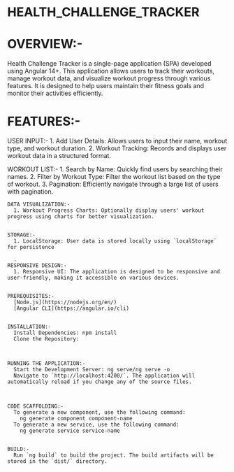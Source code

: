 # HEALTH_CHALLENGE_TRACKER

# OVERVIEW:-
   Health Challenge Tracker is a single-page application (SPA) developed using Angular 14+. This application allows users to track their workouts, manage workout data, and visualize workout progress through various features. It is designed to help users maintain their fitness goals and monitor their activities efficiently.

# FEATURES:-
   USER INPUT:-
      1. Add User Details: Allows users to input their name, workout type, and    workout duration.
      2. Workout Tracking: Records and displays user workout data in a structured format.


   WORKOUT LIST:-
      1. Search by Name: Quickly find users by searching their names.
      2. Filter by Workout Type: Filter the workout list based on the type of workout.
      3. Pagination: Efficiently navigate through a large list of users with pagination.


    DATA VISUALIZATION:-
      1. Workout Progress Charts: Optionally display users' workout progress using charts for better visualization.


    STORAGE:-
      1. LocalStorage: User data is stored locally using `localStorage` for persistence
      
      .
    RESPONSIVE DESIGN:-
      1. Responsive UI: The application is designed to be responsive and user-friendly, making it accessible on various devices.


    PREREQUISITES:-
      [Node.js](https://nodejs.org/en/)
      [Angular CLI](https://angular.io/cli)


    INSTALLATION:-
      Install Dependencies: npm install
      Clone the Repository:
         


    RUNNING THE APPLICATION:-
      Start the Development Server: ng serve/ng serve -o
      Navigate to `http://localhost:4200/`. The application will automatically reload if you change any of the source files.



    CODE SCAFFOLDING:-
      To generate a new component, use the following command:
        ng generate component component-name
      To generate a new service, use the following command:
        ng generate service service-name


    BUILD:-
      Run `ng build` to build the project. The build artifacts will be stored in the `dist/` directory.


